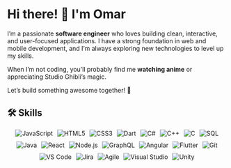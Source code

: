# Hi there! 👋 I'm Omar

I’m a passionate **software engineer** who loves building clean, interactive, and user-focused applications. I have a strong foundation in web and mobile development, and I’m always exploring new technologies to level up my skills.  

When I’m not coding, you’ll probably find me **watching anime** or appreciating Studio Ghibli’s magic.  

Let’s build something awesome together! 🚀

## 🛠 Skills

<div align="center" style="display: flex; flex-wrap: wrap; justify-content: center; gap: 10px; max-width: 600px; margin: auto;">

<!-- 🌐 Languages -->
<img src="https://img.shields.io/badge/JavaScript-F7DF1E?style=for-the-badge&logo=javascript&logoColor=black" alt="JavaScript">
<img src="https://img.shields.io/badge/HTML5-E34F26?style=for-the-badge&logo=html5&logoColor=white" alt="HTML5">
<img src="https://img.shields.io/badge/CSS3-1572B6?style=for-the-badge&logo=css3&logoColor=white" alt="CSS3">
<img src="https://img.shields.io/badge/Dart-0175C2?style=for-the-badge&logo=dart&logoColor=white" alt="Dart">
<img src="https://img.shields.io/badge/C%23-239120?style=for-the-badge&logo=c-sharp&logoColor=white" alt="C#">
<img src="https://img.shields.io/badge/C++-00599C?style=for-the-badge&logo=c%2B%2B&logoColor=white" alt="C++">
<img src="https://img.shields.io/badge/C-A8B9CC?style=for-the-badge&logo=c&logoColor=white" alt="C">
<img src="https://img.shields.io/badge/SQL-003B57?style=for-the-badge&logo=mysql&logoColor=white" alt="SQL">
<img src="https://img.shields.io/badge/Java-007396?style=for-the-badge&logo=java&logoColor=white" alt="Java">

<!-- 📚 Frameworks & Libraries -->
<img src="https://img.shields.io/badge/React-20232A?style=for-the-badge&logo=react&logoColor=61DAFB" alt="React">
<img src="https://img.shields.io/badge/Node.js-43853D?style=for-the-badge&logo=node.js&logoColor=white" alt="Node.js">
<img src="https://img.shields.io/badge/GraphQL-E10098?style=for-the-badge&logo=graphql&logoColor=white" alt="GraphQL">
<img src="https://img.shields.io/badge/Angular-DD0031?style=for-the-badge&logo=angular&logoColor=white" alt="Angular">
<img src="https://img.shields.io/badge/Flutter-02569B?style=for-the-badge&logo=flutter&logoColor=white" alt="Flutter">

<!-- ⚙️ Tools & Practices -->
<img src="https://img.shields.io/badge/Git-F05032?style=for-the-badge&logo=git&logoColor=white" alt="Git">
<img src="https://img.shields.io/badge/VS%20Code-0078D4?style=for-the-badge&logo=visual%20studio%20code&logoColor=white" alt="VS Code">
<img src="https://img.shields.io/badge/Jira-0052CC?style=for-the-badge&logo=jira&logoColor=white" alt="Jira">
<img src="https://img.shields.io/badge/Agile-2496ED?style=for-the-badge&logo=azure-devops&logoColor=white" alt="Agile">
<img src="https://img.shields.io/badge/Visual%20Studio-5C2D91?style=for-the-badge&logo=visual-studio&logoColor=white" alt="Visual Studio">
<img src="https://img.shields.io/badge/Unity-000000?style=for-the-badge&logo=unity&logoColor=white" alt="Unity">

</div>

